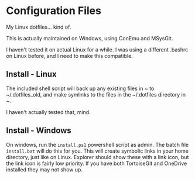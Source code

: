 Configuration Files
===================
My Linux dotfiles... kind of.

This is actually maintained on Windows, using ConEmu and MSysGit.

I haven't tested it on actual Linux for a while.  I was using a different 
.bashrc on Linux before, and I need to make this compatible.

Install - Linux
---------------
The included shell script will back up any existing files in ~ to 
~/.dotfiles\_old, and make symlinks to the files in the ~/.dotfiles directory 
in ~.

I haven't actually tested that, mind.

Install - Windows
-----------------
On windows, run the `install.ps1` powershell script as admin.  The batch file 
`install.bat` will do this for you.  This will create symbolic links in your 
home directory, just like on Linux.  Explorer should show these with a link 
icon, but the link icon is fairly low priority.  If you have both TortoiseGit 
and OneDrive installed they may not show up.

